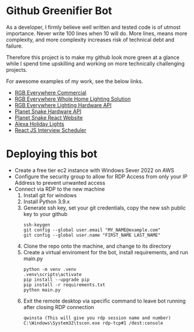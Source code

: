 # Github Greenifier Bot

As a developer, I firmly believe well written and tested code is of utmost importance. Never write 100 lines when 10 will do. More lines, means more complexity, and more complexity increases risk of technical debt and failure. 

Therefore this project is to make my github look more green at a glance while I spend time upskilling and working on more technically challenging projects.

For awesome examples of my work, see the below links.
 - <a href="https://www.youtube.com/watch?v=1xCQsEJd7FI">RGB Everywhere Commercial</a>
 - <a href="https://github.com/sagacious-solutions/rgb-everywhere-web-interface">RGB Everywhere Whole Home Lighting Solution</a>
 - <a href="https://github.com/sagacious-solutions/rgb-everywhere-hardware-api">RGB Everywhere Lighting Hardware API</a>
 - <a href="https://github.com/sagacious-solutions/Planet-Snake-HardwareAPI">Planet Snake Hardware API</a>
 - <a href="https://github.com/sagacious-solutions/planet-snake-website">Planet Snake React Website</a>
 - <a href="https://github.com/sagacious-solutions/alexa-holiday-lights">Alexa Holiday Lights</a>
 - <a href="https://github.com/sagacious-solutions/interview-scheduler">React JS Interview Scheduler</a>

# Deploying this bot

 - Create a free tier ec2 instance with Windows Sever 2022 on AWS 
 - Configure the security group to allow for RDP Access from only your IP Address to prevent unwanted access
 - Connect via RDP to the new machine
   1) Install git for windows
   2) Install Python 3.9.x
   3) Generate ssh key, set your git credentials, copy the new ssh public key to your github
       ```
       ssh-keygen
       git config --global user.email "MY_NAME@example.com"
       git config --global user.name "FIRST_NAME LAST_NAME"
       ```
   4) Clone the repo onto the machine, and change to its directory
   6) Create a virtual enviroment for the bot, install requirements, and run main.py
        ```
        python -m venv .venv
        .venv\scripts\activate
        pip install --upgrade pip
        pip install -r requirements.txt
        python main.py
        ```
   7) Exit the remote desktop via specific command to leave bot running after closing RDP connection
        ```
        qwinsta (This will give you rdp session name and number)
        C:\Windows\System32\tscon.exe rdp-tcp#1 /dest:console        
        ```
   
 
 
